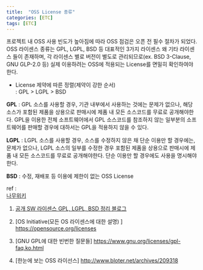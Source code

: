 ```yaml
---
title:  "OSS License 종류"
categories: [ETC]
tags: [ETC]
---
```


프로젝트 내 OSS 사용 빈도가 높아짐에 따라 OSS 점검은 오픈 전 필수 절차가 되었다.  
OSS 라이센스 종류는 GPL, LGPL, BSD 등 대표적인 3가지 라이센스 왜 기타 라이센스 들이 존재하며,
각 라이센스 별로 버전이 별도로 관리되므로(ex. BSD 3-Clause, GNU GLP-2.0 등) 실제 이용하려는 OSS에
적용되는 License를 면밀히 확인하여야 한다.   
 
- License 제약에 따른 정렬(제약이 강한 순서)  
    : GPL > LGPL > BSD  
 
**GPL** : GPL 소스를 사용할 경우, 기관 내부에서 사용하는 것에는 문제가 없으나, 해당 소스가 포함된 제품을 상용으로 판매시에
         제품 내 모든 소스코드를 무료로 공개해야한다. GPL을 이용한 전체 소프트웨어에서 GPL 소스코드를 참조하지 않는 일부분의
         소프트웨어를 판매할 경우에 대하서는 GPL을 적용하지 않을 수 있다.  
   
**LGPL** : LGPL 소스를 사용할 경우, 소스를 수정하지 않은 채 단순 이용만 할 경우에는, 문제가 없으나, LGPL 소스의 일부를 수정한 경우
           포함된 제품을 상용으로 판매시에 제품 내 모든 소스코드를 무료로 공개해야한다. 단순 이용만 할 경우에도 사용을 명시해야한다.  
 
**BSD** :  수정, 재배포 등 이용에 제한이 없는 OSS License  
 
 
ref :  
[나무위키](https://namu.wiki/w/나무위키:대문)
1) [공개 SW 라이센스  GPL, LGPL, BSD 정리 블로그](http://darkpgmr.tistory.com/89)
 
2) [OS Initiative(모든 OS 라이센스에 대한 설명) ] https://opensource.org/licenses  
   
3) [GNU GPL에 대한 빈번한 질문들] https://www.gnu.org/licenses/gpl-faq.ko.html  
   
4) [한눈에 보는 OSS 라이선스] http://www.bloter.net/archives/209318  
 

